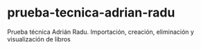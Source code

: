 # prueba-tecnica-adrian-radu

Prueba técnica Adrián Radu.
Importación, creación, eliminación y visualización de libros
